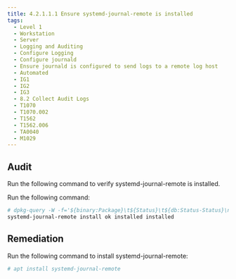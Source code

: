 ```yaml
---
title: 4.2.1.1.1 Ensure systemd-journal-remote is installed
tags:
  - Level 1
  - Workstation
  - Server
  - Logging and Auditing
  - Configure Logging
  - Configure journald
  - Ensure journald is configured to send logs to a remote log host
  - Automated
  - IG1
  - IG2
  - IG3
  - 8.2 Collect Audit Logs
  - T1070
  - T1070.002
  - T1562
  - T1562.006
  - TA0040
  - M1029
---
```


## Audit
Run the following command to verify systemd-journal-remote is installed.

Run the following command:
```bash
# dpkg-query -W -f='${binary:Package}\t${Status}\t${db:Status-Status}\n' systemd-journal-remote
systemd-journal-remote install ok installed installed
```

## Remediation
Run the following command to install systemd-journal-remote:
```bash
# apt install systemd-journal-remote
```
